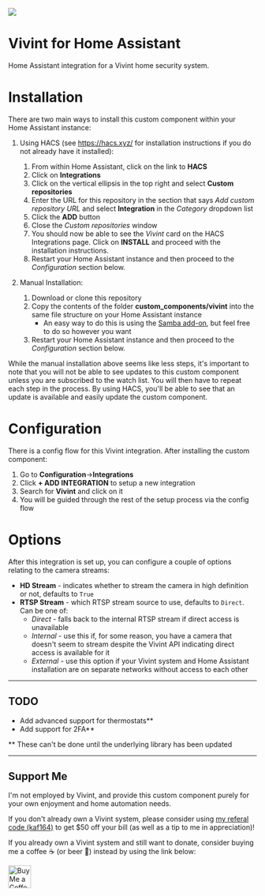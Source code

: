 ![](https://brands.home-assistant.io/_/vivint/logo.png)

# Vivint for Home Assistant

Home Assistant integration for a Vivint home security system.

# Installation

There are two main ways to install this custom component within your Home Assistant instance:

1. Using HACS (see https://hacs.xyz/ for installation instructions if you do not already have it installed):

   1. From within Home Assistant, click on the link to **HACS**
   2. Click on **Integrations**
   3. Click on the vertical ellipsis in the top right and select **Custom repositories**
   4. Enter the URL for this repository in the section that says _Add custom repository URL_ and select **Integration** in the _Category_ dropdown list
   5. Click the **ADD** button
   6. Close the _Custom repositories_ window
   7. You should now be able to see the _Vivint_ card on the HACS Integrations page. Click on **INSTALL** and proceed with the installation instructions.
   8. Restart your Home Assistant instance and then proceed to the _Configuration_ section below.

2. Manual Installation:
   1. Download or clone this repository
   2. Copy the contents of the folder **custom_components/vivint** into the same file structure on your Home Assistant instance
      - An easy way to do this is using the [Samba add-on](https://www.home-assistant.io/getting-started/configuration/#editing-configuration-via-sambawindows-networking), but feel free to do so however you want
   3. Restart your Home Assistant instance and then proceed to the _Configuration_ section below.

While the manual installation above seems like less steps, it's important to note that you will not be able to see updates to this custom component unless you are subscribed to the watch list. You will then have to repeat each step in the process. By using HACS, you'll be able to see that an update is available and easily update the custom component.

# Configuration

There is a config flow for this Vivint integration. After installing the custom component:

1. Go to **Configuration**->**Integrations**
2. Click **+ ADD INTEGRATION** to setup a new integration
3. Search for **Vivint** and click on it
4. You will be guided through the rest of the setup process via the config flow

# Options

After this integration is set up, you can configure a couple of options relating to the camera streams:

- **HD Stream** - indicates whether to stream the camera in high definition or not, defaults to `True`
- **RTSP Stream** - which RTSP stream source to use, defaults to `Direct`. Can be one of:
  - _Direct_ - falls back to the internal RTSP stream if direct access is unavailable
  - _Internal_ - use this if, for some reason, you have a camera that doesn't seem to stream despite the Vivint API indicating direct access is available for it
  - _External_ - use this option if your Vivint system and Home Assistant installation are on separate networks without access to each other

---

## TODO

- Add advanced support for thermostats\*\*
- Add support for 2FA\*\*

\*\* These can't be done until the underlying library has been updated

---

## Support Me

I'm not employed by Vivint, and provide this custom component purely for your own enjoyment and home automation needs.

If you don't already own a Vivint system, please consider using [my referal code (kaf164)](https://www.vivint.com/get?refCode=kaf164&exid=165211vivint.com/get?refCode=kaf164&exid=165211) to get $50 off your bill (as well as a tip to me in appreciation)!

If you already own a Vivint system and still want to donate, consider buying me a coffee ☕ (or beer 🍺) instead by using the link below:

<a href='https://ko-fi.com/natekspencer' target='_blank'><img height='35' style='border:0px;height:46px;' src='https://az743702.vo.msecnd.net/cdn/kofi3.png?v=0' border='0' alt='Buy Me a Coffee at ko-fi.com' />
